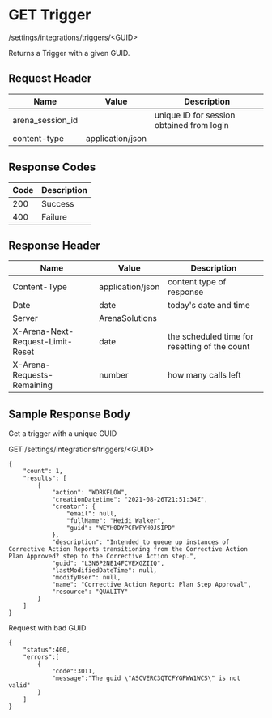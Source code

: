 # GET Trigger


/settings/integrations/triggers/&lt;GUID&gt;

Returns a Trigger  with a given GUID.

## Request Header

| Name<br> | Value<br> | Description<br> |
|  --- |  --- |  --- | 
| arena_session_id<br> |   | unique ID for session obtained from login<br> |
| content\-type<br> | application/json<br> |   |

## Response Codes

| Code<br> | Description<br> |
|  --- |  --- | 
| 200<br> | Success<br> |
| 400<br> | Failure<br> |

## Response Header

| Name<br> | Value<br> | Description<br> |
|  --- |  --- |  --- | 
| Content\-Type<br> | application/json<br> | content type of response<br> |
| Date<br> | date<br> | today's date and time<br> |
| Server<br> | ArenaSolutions<br> |   |
| X\-Arena\-Next\-Request\-Limit\-Reset<br> | date<br> | the scheduled time for resetting of the count<br> |
| X\-Arena\-Requests\-Remaining<br> | number<br> | how many calls left<br> |

## Sample Response Body
Get a trigger with a unique GUID

GET /settings/integrations/triggers/&lt;GUID&gt;

```
{
    "count": 1,
    "results": [
        {
            "action": "WORKFLOW",
            "creationDatetime": "2021-08-26T21:51:34Z",
            "creator": {
                "email": null,
                "fullName": "Heidi Walker",
                "guid": "WEYH0DYPCFWFYH0JSIPD"
            },
            "description": "Intended to queue up instances of Corrective Action Reports transitioning from the Corrective Action Plan Approved? step to the Corrective Action step.",
            "guid": "L3N6P2NE14FCVEXGZIIQ",
            "lastModifiedDateTime": null,
            "modifyUser": null,
            "name": "Corrective Action Report: Plan Step Approval",
            "resource": "QUALITY"
        }
    ]
}
```
Request with bad GUID

```
{  
    "status":400,
    "errors":[  
        {  
            "code":3011,
            "message":"The guid \"ASCVERC3QTCFYGPWW1WCS\" is not valid"
        }
    ]
}
```
